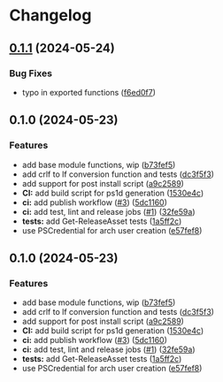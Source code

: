 # Changelog

## [0.1.1](https://github.com/scottmckendry/ps-arch-wsl/compare/v0.1.0...v0.1.1) (2024-05-24)


### Bug Fixes

* typo in exported functions ([f6ed0f7](https://github.com/scottmckendry/ps-arch-wsl/commit/f6ed0f7ba5f39d26141a90c3f01a85815e19d1d0))

## 0.1.0 (2024-05-23)


### Features

* add base module functions, wip ([b73fef5](https://github.com/scottmckendry/ps-arch-wsl/commit/b73fef51adab508cddb2a4fa966aa0e1117ddfbf))
* add crlf to lf conversion function and tests ([dc3f5f3](https://github.com/scottmckendry/ps-arch-wsl/commit/dc3f5f3245c2f20eead4bdebb65e17f311500017))
* add support for post install script ([a9c2589](https://github.com/scottmckendry/ps-arch-wsl/commit/a9c258974000ea215df613176aaa26d0d012cc65))
* **CI:** add build script for ps1d generation ([1530e4c](https://github.com/scottmckendry/ps-arch-wsl/commit/1530e4ca01bb114f31f3399e94e9b8249876ebd6))
* **ci:** add publish workflow ([#3](https://github.com/scottmckendry/ps-arch-wsl/issues/3)) ([5dc1160](https://github.com/scottmckendry/ps-arch-wsl/commit/5dc116062eaff49e9c1ea8097f753a1f71e50b86))
* **ci:** add test, lint and release jobs ([#1](https://github.com/scottmckendry/ps-arch-wsl/issues/1)) ([32fe59a](https://github.com/scottmckendry/ps-arch-wsl/commit/32fe59a320d22375963075847f20b7fdfb4e02f3))
* **tests:** add Get-ReleaseAsset tests ([1a5ff2c](https://github.com/scottmckendry/ps-arch-wsl/commit/1a5ff2c7b2c73b348c7be017b6fe52d3a02ebb24))
* use PSCredential for arch user creation ([e57fef8](https://github.com/scottmckendry/ps-arch-wsl/commit/e57fef80456fdfe7899f1a1a7c11e29f660a99e2))

## 0.1.0 (2024-05-23)


### Features

* add base module functions, wip ([b73fef5](https://github.com/scottmckendry/ps-arch-wsl/commit/b73fef51adab508cddb2a4fa966aa0e1117ddfbf))
* add crlf to lf conversion function and tests ([dc3f5f3](https://github.com/scottmckendry/ps-arch-wsl/commit/dc3f5f3245c2f20eead4bdebb65e17f311500017))
* add support for post install script ([a9c2589](https://github.com/scottmckendry/ps-arch-wsl/commit/a9c258974000ea215df613176aaa26d0d012cc65))
* **CI:** add build script for ps1d generation ([1530e4c](https://github.com/scottmckendry/ps-arch-wsl/commit/1530e4ca01bb114f31f3399e94e9b8249876ebd6))
* **ci:** add publish workflow ([#3](https://github.com/scottmckendry/ps-arch-wsl/issues/3)) ([5dc1160](https://github.com/scottmckendry/ps-arch-wsl/commit/5dc116062eaff49e9c1ea8097f753a1f71e50b86))
* **ci:** add test, lint and release jobs ([#1](https://github.com/scottmckendry/ps-arch-wsl/issues/1)) ([32fe59a](https://github.com/scottmckendry/ps-arch-wsl/commit/32fe59a320d22375963075847f20b7fdfb4e02f3))
* **tests:** add Get-ReleaseAsset tests ([1a5ff2c](https://github.com/scottmckendry/ps-arch-wsl/commit/1a5ff2c7b2c73b348c7be017b6fe52d3a02ebb24))
* use PSCredential for arch user creation ([e57fef8](https://github.com/scottmckendry/ps-arch-wsl/commit/e57fef80456fdfe7899f1a1a7c11e29f660a99e2))
